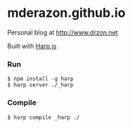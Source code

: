 mderazon.github.io
==================

Personal blog at http://www.drzon.net

Built with [Harp.js](http://harpjs.com/)


### Run
```
$ npm install -g harp
$ harp server ./_harp
```

### Compile
```
$ harp compile _harp ./
```
